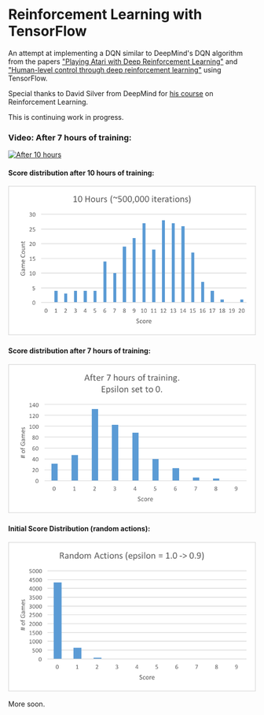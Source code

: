 # Reinforcement Learning with TensorFlow #

An attempt at implementing a DQN similar to DeepMind's DQN algorithm from the papers ["Playing Atari with Deep Reinforcement Learning"](https://www.cs.toronto.edu/~vmnih/docs/dqn.pdf) and ["Human-level control through deep reinforcement learning"](https://storage.googleapis.com/deepmind-media/dqn/DQNNaturePaper.pdf) using TensorFlow.

Special thanks to David Silver from DeepMind for [his course](https://youtu.be/2pWv7GOvuf0?list=PLzuuYNsE1EZAXYR4FJ75jcJseBmo4KQ9-) on Reinforcement Learning.

This is continuing work in progress.

### Video: After 7 hours of training:

[![After 10 hours](https://i.ytimg.com/vi/GL9Q3f3fHwk/hqdefault.jpg?sqp=-oaymwEXCNACELwBSFryq4qpAwkIARUAAIhCGAE=&rs=AOn4CLDZv22k5bbSSw-RuPu55o-CrMB72A)](https://youtu.be/GL9Q3f3fHwk)


#### Score distribution after 10 hours of training:

![Score dist. after 10 hours of training](./statistics/10_hours.png)

#### Score distribution after 7 hours of training:

![Score dist. after 7 hours of training](./statistics/7_hours.png)

#### Initial Score Distribution (random actions):

![Initial Score Distribution (random actions)](./statistics/random_actions.png)

More soon.
